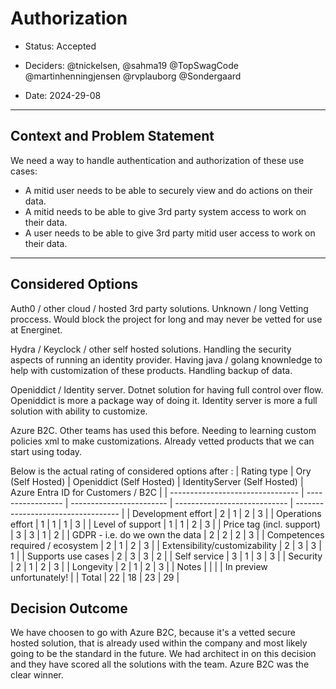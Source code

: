 # Authorization

* Status: Accepted
* Deciders: @tnickelsen, @sahma19 @TopSwagCode @martinhenningjensen @rvplauborg @Sondergaard

* Date: 2024-29-08

---

## Context and Problem Statement

We need a way to handle authentication and authorization of these use cases:

* A mitid user needs to be able to securely view and do actions on their data.
* A mitid needs to be able to give 3rd party system access to work on their data.
* A user needs to be able to give 3rd party mitid user access to work on their data.

---

## Considered Options

Auth0 / other cloud / hosted 3rd party solutions. Unknown / long Vetting proccess. Would block the project for long and may never be vetted for use at Energinet.

Hydra / Keyclock / other self hosted solutions. Handling the security aspects of running an identity provider. Having java / golang knownledge to help with customization of these products. Handling backup of data.

Openiddict / Identity server. Dotnet solution for having full control over flow. Openiddict is more a package way of doing it. Identity server is more a full solution with ability to customize.

Azure B2C. Other teams has used this before. Needing to learning custom policies xml to make customizations. Already vetted products that we can start using today.

Below is the actual rating of considered options after :
| Rating type                      | Ory (Self Hosted) | Openiddict (Self Hosted) | IdentityServer (Self Hosted) | Azure Entra ID for Customers / B2C |
| -------------------------------- | ----------------- | ------------------------ | ---------------------------- | ---------------------------------- |
| Development effort               | 2                 | 1                        | 2                            | 3                                  |
| Operations effort                | 1                 | 1                        | 1                            | 3                                  |
| Level of support                 | 1                 | 1                        | 2                            | 3                                  |
| Price tag (incl. support)        | 3                 | 3                        | 1                            | 2                                  |
| GDPR - i.e. do we own the data   | 2                 | 2                        | 2                            | 3                                  |
| Competences required / ecosystem | 2                 | 1                        | 2                            | 3                                  |
| Extensibility/customizability    | 2                 | 3                        | 3                            | 1                                  |
| Supports use cases               | 2                 | 3                        | 3                            | 2                                  |
| Self service                     | 3                 | 1                        | 3                            | 3                                  |
| Security                         | 2                 | 1                        | 2                            | 3                                  |
| Longevity                        | 2                 | 1                        | 2                            | 3                                  |
| Notes                            |                   |                          |                              | In preview unfortunately!          |
| Total                            | 22                | 18                       | 23                           | 29                                 |
## Decision Outcome

We have choosen to go with Azure B2C, because it's a vetted secure hosted solution, that is already used within the company and most likely going to be the standard in the future. We had architect in on this decision and they have scored all the solutions with the team. Azure B2C was the clear winner.
